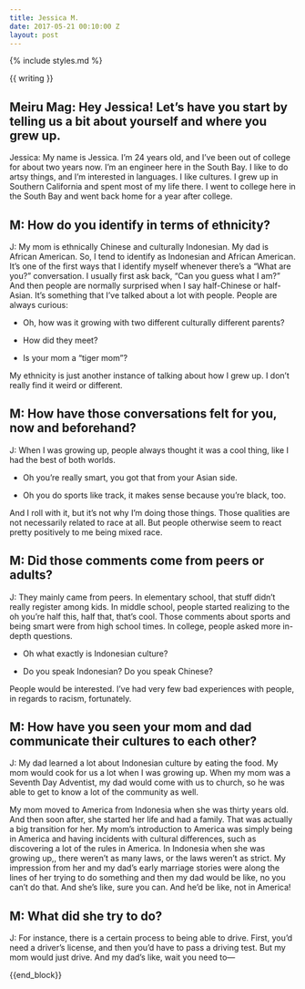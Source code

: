 ```yaml
---
title: Jessica M.
date: 2017-05-21 00:10:00 Z
layout: post
---
```

{% include styles.md %}
<!--The output for this page is title.hml idk why -->
<!-- oh its because of config doh, fix that last -->

{{ writing }}
## Meiru Mag: Hey Jessica! Let’s have you start by telling us a bit about yourself and where you grew up.

Jessica: My name is Jessica. I’m 24 years old, and I’ve been out of college for about two years now. I’m an engineer here in the South Bay. I like to do artsy things, and I’m interested in languages. I like cultures. I grew up in Southern California and spent most of my life there. I went to college here in the South Bay and went back home for a year after college.

## M: How do you identify in terms of ethnicity?
J: My mom is ethnically Chinese and culturally Indonesian. My dad is African American. So, I tend to identify as Indonesian and African American. It’s one of the first ways that I identify myself whenever there’s a “What are you?” conversation. I usually first ask back, “Can you guess what I am?” And then people are normally surprised when I say half-Chinese or half-Asian. It’s something that I’ve talked about a lot with people. People are always curious:

* Oh, how was it growing with two different culturally different parents?

* How did they meet?

* Is your mom a “tiger mom”?

My ethnicity is just another instance of talking about how I grew up. I don’t really find it weird or different.

## M: How have those conversations felt for you, now and beforehand?
J: When I was growing up, people always thought it was a cool thing, like I had the best of both worlds.

* Oh you’re really smart, you got that from your Asian side.

* Oh you do sports like track, it makes sense because you’re black, too.

And I roll with it, but it’s not why I’m doing those things. Those qualities are not necessarily related to race at all. But people otherwise  seem to react pretty positively to me being mixed race.

## M: Did those comments come from peers or adults?
J: They mainly came from peers. In elementary school, that stuff didn’t really register among kids. In middle school, people started realizing to the  oh you’re half this, half that, that’s cool. Those comments about sports and being smart were from high school times. In college, people asked more in-depth questions.

* Oh what exactly is Indonesian culture?

* Do you speak Indonesian? Do you speak Chinese?

People would be interested. I’ve had very few bad experiences with people, in regards to racism, fortunately.

## M: How have you seen your mom and dad communicate their cultures to each other?
J: My dad learned a lot about Indonesian culture by eating the food. My mom would cook for us a lot when I was growing up. When my mom was a Seventh Day Adventist, my dad would come with us to church, so he was able to get to know a lot of the community as well.

My mom moved to America from Indonesia when she was thirty years old. And then soon after, she started her life and had a family. That was actually a big transition for her. My mom’s introduction to America was simply being in America and having incidents with cultural differences, such as discovering a lot of the rules in America. In Indonesia when she was growing up,, there weren’t as many laws, or the laws weren’t as strict. My impression from her and my dad’s early marriage stories were along the lines of her trying to do something and then my dad would be like, no you can’t do that. And she’s like, sure you can. And he’d be like, not in America!

## M: What did she try to do?
J: For instance, there is a certain process to being able to drive. First, you’d need a driver’s license, and then you’d have to pass a driving test. But my mom would just drive. And my dad’s like, wait you need to—

{{end_block}}
